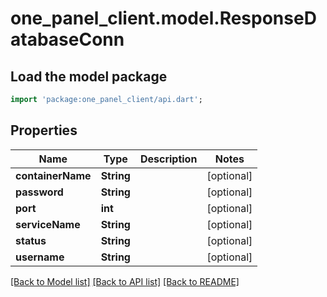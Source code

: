 # one_panel_client.model.ResponseDatabaseConn

## Load the model package
```dart
import 'package:one_panel_client/api.dart';
```

## Properties
Name | Type | Description | Notes
------------ | ------------- | ------------- | -------------
**containerName** | **String** |  | [optional] 
**password** | **String** |  | [optional] 
**port** | **int** |  | [optional] 
**serviceName** | **String** |  | [optional] 
**status** | **String** |  | [optional] 
**username** | **String** |  | [optional] 

[[Back to Model list]](../README.md#documentation-for-models) [[Back to API list]](../README.md#documentation-for-api-endpoints) [[Back to README]](../README.md)


